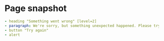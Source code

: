 # Page snapshot

```yaml
- heading "Something went wrong" [level=2]
- paragraph: We're sorry, but something unexpected happened. Please try again.
- button "Try again"
- alert
```